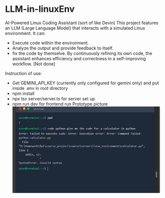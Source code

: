 # LLM-in-linuxEnv
AI-Powered Linux Coding Assistant (sort of like Devin)
This project features an LLM (Large Language Model) that interacts with a simulated Linux environment. It can:
- Execute code within the environment.
- Analyze the output and provide feedback to itself.
- fix the code by themselve.
By continuously refining its own code, the assistant enhances efficiency and correctness in a self-improving workflow.
[Not done]

Instruction of use:
- Get GEMINI_API_KEY (currently only configured for gemini only) and put inside .env in root directory
- npm install
- npx tsx server/server.ts for server set up
- npm run dev for frontend run
Prototype picture
![alt text](image.png)

